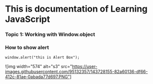 # This is documentation of Learning JavaScript
### Topic 1:  Working with Window.object
### How to show alert

```
window.alert("this is Alert Box");

```
![img width="574" alt="s3" src="https://user-images.githubusercontent.com/95132357/143728155-82a60136-df66-412c-81ae-0abada77d697.PNG"]

